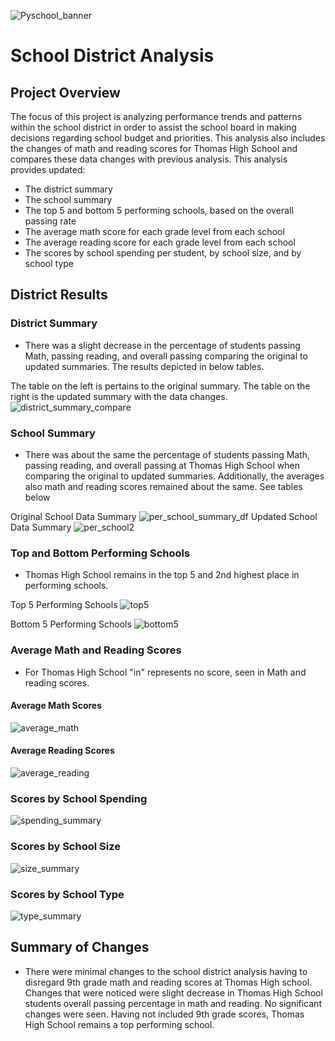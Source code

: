![Pyschool_banner](resources/Pyschool_banner.png)
# School District Analysis

## Project Overview
The focus of this project is analyzing performance trends and patterns within the school district in order to assist the school board in making decisions regarding school budget and priorities. This analysis also includes the changes of math and reading scores for Thomas High School and compares these data changes with previous analysis. This analysis provides updated:

- The district summary
- The school summary
- The top 5 and bottom 5 performing schools, based on the overall passing rate
- The average math score for each grade level from each school
- The average reading score for each grade level from each school
- The scores by school spending per student, by school size, and by school type

## District Results
### District Summary
- There was a slight decrease in the percentage of students passing Math, passing reading, and overall passing comparing the original to updated summaries. The results depicted in below tables. 

The table on the left is pertains to the original summary. The table on the right is the updated summary with the data changes.
![district_summary_compare](resources/district_summary_compare.png)

### School Summary
- There was about the same the percentage of students passing Math, passing reading, and overall passing at Thomas High School when comparing the original to updated summaries. Additionally, the averages also math and reading scores remained about the same. See tables below

Original School Data Summary
![per_school_summary_df](resources/per_school_summary_df.png)
Updated School Data Summary
![per_school2](resources/per_school2.png)
### Top and Bottom Performing Schools
- Thomas High School remains in the top 5 and 2nd highest place in performing schools.

Top 5 Performing Schools
![top5](resources/top5.png)

Bottom 5 Performing Schools
![bottom5](resources/bottom5.png)

### Average Math and Reading Scores
- For Thomas High School "in" represents no score, seen in Math and reading scores.

#### Average Math Scores
![average_math](resources/average_math.png)

#### Average Reading Scores
![average_reading](resources/average_reading.png)

### Scores by School Spending
![spending_summary](resources/spending_summary.png)

### Scores by School Size
![size_summary](resources/size_summary.png)

### Scores by School Type
![type_summary](resources/type_summary.png)

## Summary of Changes
  - There were minimal changes to the school district analysis having to disregard 9th grade math and reading scores at Thomas High school. Changes that were noticed were slight decrease in Thomas High School students overall passing percentage in math and reading. No significant changes were seen. Having not included 9th grade scores, Thomas High School remains a top performing school. 
